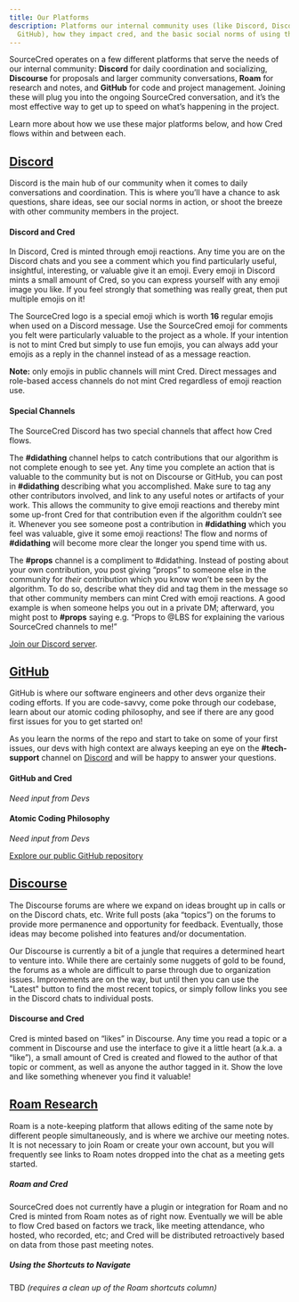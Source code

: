 ```yaml
---
title: Our Platforms
description: Platforms our internal community uses (like Discord, Discourse, or
  GitHub), how they impact cred, and the basic social norms of using them.
---
```

SourceCred operates on a few different platforms that serve the needs of our internal community: **Discord** for daily coordination and socializing, **Discourse** for proposals and larger community conversations, **Roam** for research and notes, and **GitHub** for code and project management. Joining these will plug you into the ongoing SourceCred conversation, and it’s the most effective way to get up to speed on what’s happening in the project.

Learn more about how we use these major platforms below, and how Cred flows within and between each.


## [Discord](https://sourcecred.io/discord)

Discord is the main hub of our community when it comes to daily conversations and coordination. This is where you’ll have a chance to ask questions, share ideas, see our social norms in action, or shoot the breeze with other community members in the project.

#### Discord and Cred

In Discord, Cred is minted through emoji reactions. Any time you are on the Discord chats and you see a comment which you find particularly useful, insightful, interesting, or valuable give it an emoji. Every emoji in Discord mints a small amount of Cred, so you can express yourself with any emoji image you like. If you feel strongly that something was really great, then put multiple emojis on it! 

The SourceCred logo is a special emoji which is worth **16** regular emojis when used on a Discord message. Use the SourceCred emoji for comments you felt were particularly valuable to the project as a whole. If your intention is not to mint Cred but simply to use fun emojis, you can always add your emojis as a reply in the channel instead of as a message reaction.

**Note:** only emojis in public channels will mint Cred. Direct messages and role-based access channels do not mint Cred regardless of emoji reaction use.

#### Special Channels

The SourceCred Discord has two special channels that affect how Cred flows.

The **\#didathing** channel helps to catch contributions that our algorithm is not complete enough to see yet. Any time you complete an action that is valuable to the community but is not on Discourse or GitHub, you can post in **\#didathing** describing what you accomplished. Make sure to tag any other contributors involved, and link to any useful notes or artifacts of your work. This allows the community to give emoji reactions and thereby mint some up-front Cred for that contribution even if the algorithm couldn’t see it. Whenever you see someone post a contribution in **\#didathing** which you feel was valuable, give it some emoji reactions! The flow and norms of **\#didathing** will become more clear the longer you spend time with us.

The **\#props** channel is a compliment to #didathing. Instead of posting about your own contribution, you post giving “props” to someone else in the community for _their_ contribution which you know won’t be seen by the algorithm. To do so, describe what they did and tag them in the message so that other community members can mint Cred with emoji reactions. A good example is when someone helps you out in a private DM; afterward, you might post to **\#props** saying e.g. “Props to @LBS for explaining the various SourceCred channels to me!”

[Join our Discord server](https://sourcecred.io/discord).


## [GitHub](https://github.com/sourcecred/)

GitHub is where our software engineers and other devs organize their coding efforts. If you are code-savvy, come poke through our codebase, learn about our atomic coding philosophy, and see if there are any good first issues for you to get started on!

As you learn the norms of the repo and start to take on some of your first issues, our devs with high context are always keeping an eye on the **\#tech-support** channel on [Discord](#discord) and will be happy to answer your questions.

#### GitHub and Cred

*Need input from Devs*

#### Atomic Coding Philosophy

*Need input from Devs*

[Explore our public GitHub repository](https://github.com/sourcecred/)


## [Discourse](https://discourse.sourcecred.io/)

The Discourse forums are where we expand on ideas brought up in calls or on the Discord chats, etc. Write full posts (aka “topics”) on the forums to provide more permanence and opportunity for feedback. Eventually, those ideas may become polished into features and/or documentation.

Our Discourse is currently a bit of a jungle that requires a determined heart to venture into. While there are certainly some nuggets of gold to be found, the forums as a whole are difficult to parse through due to organization issues. Improvements are on the way, but until then you can use the "Latest" button to find the most recent topics, or simply follow links you see in the Discord chats to individual posts.

#### Discourse and Cred

Cred is minted based on “likes” in Discourse. Any time you read a topic or a comment in Discourse and use the interface to give it a little heart (a.k.a. a “like”), a small amount of Cred is created and flowed to the author of that topic or comment, as well as anyone the author tagged in it. Show the love and like something whenever you find it valuable!


## [Roam Research](https://roamresearch.com/#/app/SourceCred)

Roam is a note-keeping platform that allows editing of the same note by different people simultaneously, and is where we archive our meeting notes. It is not necessary to join Roam or create your own account, but you will frequently see links to Roam notes dropped into the chat as a meeting gets started.

##### Roam and Cred

SourceCred does not currently have a plugin or integration for Roam and no Cred is minted from Roam notes as of right now. Eventually we will be able to flow Cred based on factors we track, like meeting attendance, who hosted, who recorded, etc; and Cred will be distributed retroactively based on data from those past meeting notes.


##### Using the Shortcuts to Navigate

TBD *(requires a clean up of the Roam shortcuts column)*